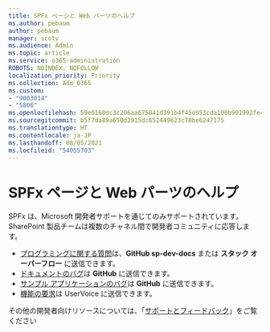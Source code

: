 ```yaml
---
title: SPFx ページと Web パーツのヘルプ
ms.author: pebaum
author: pebaum
manager: scotv
ms.audience: Admin
ms.topic: article
ms.service: o365-administration
ROBOTS: NOINDEX, NOFOLLOW
localization_priority: Priority
ms.collection: Adm_O365
ms.custom:
- "9003014"
- "5806"
ms.openlocfilehash: 59e0160dc3c206aa675841d391b4f45e953cda100b991992fe4668d697c9e069
ms.sourcegitcommit: b5f7da89a650d2915dc652449623c78be6247175
ms.translationtype: HT
ms.contentlocale: ja-JP
ms.lasthandoff: 08/05/2021
ms.locfileid: "54055703"
---
```

# <a name="help-with-spfx-pages-and-web-parts"></a>SPFx ページと Web パーツのヘルプ

SPFx は、Microsoft 開発者サポートを通じてのみサポートされています。 SharePoint 製品チームは複数のチャネル間で開発者コミュニティに応答します。

- [プログラミングに関する質問](https://docs.microsoft.com/sharepoint/dev/support-feedback#programming-questions)は、**GitHub sp-dev-docs** または **スタック オーバーフロー** に送信できます。
- [ドキュメントのバグ](https://docs.microsoft.com/sharepoint/dev/support-feedback#documentation-bugs)は **GitHub** に送信できます。
- [サンプル アプリケーションのバグ](https://docs.microsoft.com/sharepoint/dev/support-feedback#sample-application-bugs)は **GitHub** に送信できます。
- [機能の要求](https://docs.microsoft.com/sharepoint/dev/support-feedback#feature-requests)は UserVoice に送信できます。

その他の開発者向けリソースについては、「[サポートとフィードバック](https://docs.microsoft.com/sharepoint/dev/support-feedback)」をご覧ください